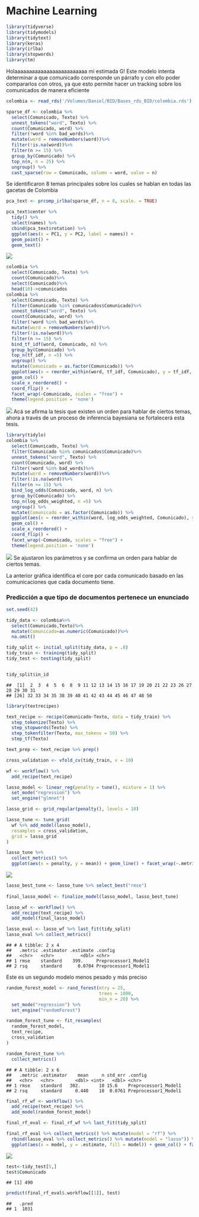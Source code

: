 Machine Learning
================

``` r
library(tidyverse)
library(tidymodels)
library(tidytext)
library(keras)
library(irlba)
library(stopwords)
library(tm)
```

Holaaaaaaaaaaaaaaaaaaaaaaaaa mi estimada G\! Este modelo intenta
determinar a que comunicado corresponde un párrafo y con ello poder
compararlos con otros, ya que esto permite hacer un tracking sobre los
comunicados de manera eficiente

``` r
colombia <- read_rds('/Volumes/Daniel/BID/Bases_rds_BID/colombia.rds')

sparse_df <- colombia %>% 
  select(Comunicado, Texto) %>% 
  unnest_tokens("word", Texto) %>% 
  count(Comunicado, word) %>% 
  filter(!word %in% bad_words)%>% 
  mutate(word = removeNumbers(word))%>%
  filter(!is.na(word))%>%
  filter(n >= 15) %>% 
  group_by(Comunicado) %>% 
  top_n(n, n = 25) %>% 
  ungroup() %>% 
  cast_sparse(row = Comunicado, column = word, value = n)
```

Se identificaron 8 temas principales sobre los cuales se hablan en todas
las gacetas de Colombia

``` r
pca_text <- prcomp_irlba(sparse_df, n = 8, scale. = TRUE)

pca_text$center %>% 
  tidy() %>% 
  select(names) %>% 
  cbind(pca_text$rotation) %>% 
  ggplot(aes(x = PC1, y = PC2, label = names)) + 
  geom_point() + 
  geom_text()
```

![](Machine-Learning-_files/figure-gfm/unnamed-chunk-4-1.png)<!-- -->

``` r
colombia %>% 
  select(Comunicado, Texto) %>% 
  count(Comunicado)%>%
  select(Comunicado)%>%
  head(10)->comunicados
colombia %>% 
  select(Comunicado, Texto) %>% 
  filter(Comunicado %in% comunicados$Comunicado)%>%
  unnest_tokens("word", Texto) %>% 
  count(Comunicado, word) %>% 
  filter(!word %in% bad_words)%>% 
  mutate(word = removeNumbers(word))%>%
  filter(!is.na(word))%>%
  filter(n >= 15) %>% 
  bind_tf_idf(word, Comunicado, n) %>% 
  group_by(Comunicado) %>% 
  top_n(tf_idf, n =5) %>% 
  ungroup() %>% 
  mutate(Comunicado = as.factor(Comunicado)) %>% 
  ggplot(aes(x = reorder_within(word, tf_idf, Comunicado), y = tf_idf, fill = Comunicado)) + 
  geom_col() + 
  scale_x_reordered() + 
  coord_flip() + 
  facet_wrap(~Comunicado, scales = "free") + 
  theme(legend.position = 'none')
```

![](Machine-Learning-_files/figure-gfm/unnamed-chunk-5-1.png)<!-- -->
Acá se afirma la tesis que existen un orden para hablar de ciertos
temas, ahora a través de un proceso de inferencia bayesiana se
fortalecerá esta tesis.

``` r
library(tidylo)
colombia %>% 
  select(Comunicado, Texto) %>% 
  filter(Comunicado %in% comunicados$Comunicado)%>%
  unnest_tokens("word", Texto) %>% 
  count(Comunicado, word) %>% 
  filter(!word %in% bad_words)%>% 
  mutate(word = removeNumbers(word))%>%
  filter(!is.na(word))%>%
  filter(n >= 15) %>% 
  bind_log_odds(Comunicado, word, n) %>% 
  group_by(Comunicado) %>% 
  top_n(log_odds_weighted, n =5) %>% 
  ungroup() %>% 
  mutate(Comunicado = as.factor(Comunicado)) %>% 
  ggplot(aes(x = reorder_within(word, log_odds_weighted, Comunicado), y = log_odds_weighted, fill = Comunicado)) + 
  geom_col() + 
  scale_x_reordered() + 
  coord_flip() + 
  facet_wrap(~Comunicado, scales = "free") + 
  theme(legend.position = 'none')
```

![](Machine-Learning-_files/figure-gfm/unnamed-chunk-6-1.png)<!-- --> Se
ajustaron los parámetros y se confirma un orden para hablar de ciertos
temas.

La anterior gráfica identifica el core por cada comunicado basado en las
comunicaciones que cada documento tiene.

### Predicción a que tipo de documentos pertenece un enunciado

``` r
set.seed(42)

tidy_data <- colombia%>%
  select(Comunicado,Texto)%>%
  mutate(Comunicado=as.numeric(Comunicado))%>%
  na.omit()

tidy_split <- initial_split(tidy_data, p = .8)
tidy_train <- training(tidy_split)
tidy_test <- testing(tidy_split)


tidy_split$in_id
```

    ##  [1]  2  3  4  5  6  8  9 11 12 13 14 15 16 17 19 20 21 22 23 26 27 28 29 30 31
    ## [26] 32 33 34 35 38 39 40 41 42 43 44 45 46 47 48 50

``` r
library(textrecipes)

text_recipe <- recipe(Comunicado~Texto, data = tidy_train) %>% 
  step_tokenize(Texto) %>% 
  step_stopwords(Texto) %>% 
  step_tokenfilter(Texto, max_tokens = 50) %>% 
  step_tf(Texto)

text_prep <- text_recipe %>% prep()

cross_validation <- vfold_cv(tidy_train, v = 10)

wf <- workflow() %>% 
  add_recipe(text_recipe)

lasso_model <- linear_reg(penalty = tune(), mixture = 1) %>% 
  set_mode("regression") %>% 
  set_engine("glmnet")

lasso_grid <- grid_regular(penalty(), levels = 10)

lasso_tune <- tune_grid(
  wf %>% add_model(lasso_model),
  resamples = cross_validation,
  grid = lasso_grid
)

lasso_tune %>% 
  collect_metrics() %>% 
  ggplot(aes(x = penalty, y = mean)) + geom_line() + facet_wrap(~.metric, scales = "free")
```

![](Machine-Learning-_files/figure-gfm/unnamed-chunk-7-1.png)<!-- -->

``` r
lasso_best_tune <- lasso_tune %>% select_best("rmse")
  
final_lasso_model <- finalize_model(lasso_model, lasso_best_tune)  

lasso_wf <- workflow() %>% 
  add_recipe(text_recipe) %>% 
  add_model(final_lasso_model)

lasso_eval <- lasso_wf %>% last_fit(tidy_split)
lasso_eval %>% collect_metrics()
```

    ## # A tibble: 2 x 4
    ##   .metric .estimator .estimate .config             
    ##   <chr>   <chr>          <dbl> <chr>               
    ## 1 rmse    standard    399.     Preprocessor1_Model1
    ## 2 rsq     standard      0.0704 Preprocessor1_Model1

Este es un segundo modelo menos pesado y más preciso

``` r
random_forest_model <- rand_forest(mtry = 25,
                                   trees = 1000,
                                   min_n = 20) %>% 
  set_mode("regression") %>% 
  set_engine("randomForest")

random_forest_tune <- fit_resamples(
  random_forest_model,
  text_recipe,
  cross_validation
)

random_forest_tune %>% 
  collect_metrics()
```

    ## # A tibble: 2 x 6
    ##   .metric .estimator    mean     n std_err .config             
    ##   <chr>   <chr>        <dbl> <int>   <dbl> <chr>               
    ## 1 rmse    standard   302.       10 15.6    Preprocessor1_Model1
    ## 2 rsq     standard     0.440    10  0.0761 Preprocessor1_Model1

``` r
final_rf_wf <- workflow() %>% 
  add_recipe(text_recipe) %>% 
  add_model(random_forest_model) 

final_rf_eval <- final_rf_wf %>% last_fit(tidy_split)
```

``` r
final_rf_eval %>% collect_metrics() %>% mutate(model = "rf") %>% 
  rbind(lasso_eval %>% collect_metrics() %>% mutate(model = "lasso")) %>% 
  ggplot(aes(x = model, y = .estimate, fill = model)) + geom_col() + facet_wrap(~.metric, scales = "free")
```

![](Machine-Learning-_files/figure-gfm/unnamed-chunk-11-1.png)<!-- -->

``` r
test<-tidy_test[5,]
test$Comunicado
```

    ## [1] 490

``` r
predict(final_rf_eval$.workflow[[1]], test)
```

    ##   .pred
    ## 1  1031
